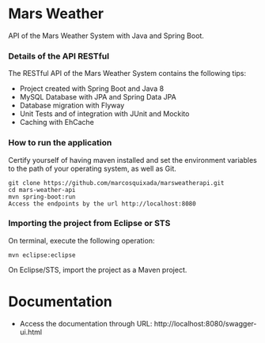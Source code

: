 # Mars Weather
API of the Mars Weather System with Java and Spring Boot.
### Details of the API RESTful
The RESTful API of the Mars Weather System contains the following tips:  
* Project created with Spring Boot and Java 8
* MySQL Database with JPA and Spring Data JPA
* Database migration with Flyway
* Unit Tests and of integration with JUnit and Mockito
* Caching with EhCache
### How to run the application
Certify yourself of having maven installed and set the environment variables to the path of your operating system, as well as Git.
```
git clone https://github.com/marcosquixada/marsweatherapi.git
cd mars-weather-api
mvn spring-boot:run
Access the endpoints by the url http://localhost:8080
```
### Importing the project from Eclipse or STS
On terminal, execute the following operation:
```
mvn eclipse:eclipse
```
On Eclipse/STS, import the project as a Maven project.

# Documentation
* Access the documentation through URL: http://localhost:8080/swagger-ui.html
